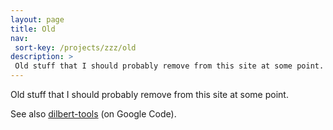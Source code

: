 ```yaml
---
layout: page
title: Old
nav:
 sort-key: /projects/zzz/old
description: >
 Old stuff that I should probably remove from this site at some point.
---
```


Old stuff that I should probably remove from this site at some point.

See also [dilbert-tools](https://code.google.com/p/dilbert-tools/)
(on Google Code).
